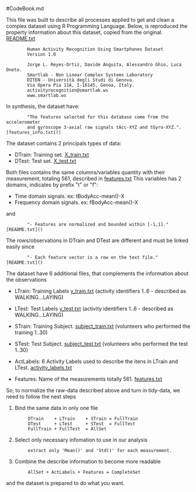 #CodeBook.md

This file was built to describe all processes applied to get and clean a complex dataset using R Programming Language.
Below, is reproduced the property information about this dataset, copied from the original. [README.txt]() 

            Human Activity Recognition Using Smartphones Dataset
            Version 1.0
            
            Jorge L. Reyes-Ortiz, Davide Anguita, Alessandro Ghio, Luca Oneto.
            Smartlab - Non Linear Complex Systems Laboratory
            DITEN - Università degli Studi di Genova.
            Via Opera Pia 11A, I-16145, Genoa, Italy.
            activityrecognition@smartlab.ws
            www.smartlab.ws



In synthesis, the dataset have: 

            "The features selected for this database come from the accelerometer 
            and gyroscope 3-axial raw signals tAcc-XYZ and tGyro-XYZ.". [features_info.txt]()

The dataset contains 2 principals types of data:

- DTrain: Training set. [X_train.txt]()
- DTest: Test set. [X_test.txt]()

Both files contains the same columns/variables quantity with their measurement, totaling 561, described in [features.txt]()
This variables has 2 domains, indicates by prefix "t" or "f":

- Time domain signals. ex: tBodyAcc-mean()-X
- Frequency domain signals. ex: fBodyAcc-mean()-X 

and 

            "- Features are normalized and bounded within [-1,1]." [README.txt]()

The rows/observations in DTrain and DTest are different and must be linked easily since 

            "- Each feature vector is a row on the text file." [README.txt]()

The dataset have 6 additional files, that complements the information about the observations

- LTrain: Training Labels [y_train.txt]() (activity identifiers 1..6 - described as WALKING...LAYING)
- LTest: Test Labels [y_test.txt]() (activity identifiers 1..6 - described as WALKING...LAYING)

- STrain: Training Subject. [subject_train.txt]() (volunteers who performed the training 1..30)
- STest:  Test Subject. [subject_test.txt]() (volunteers who performed the test 1..30)

- ActLabels: 6 Activity Labels used to describe the itens in LTrain and LTest. [activity_labels.txt]()
- Features: Name of the measurements totally 561. [features.txt]()

So, to normalize the raw-data described above and turn in tidy-data, we need to follow the next steps

1. Bind the same data in only one file

            DTrain    + LTrain    + STrain = FullTrain
            DTest     + LTest     + STest  = FullTest
            FullTrain + FullTest  = AllSet

2. Select only necessary infomation to use in our analysis

            extract only 'Mean()' and 'Std()' for each measurement. 

3. Combine the describe information to become more readable
            
            AllSet + ActLabels + Features = CompleteSet


and the dataset is prepared to do what you want.
